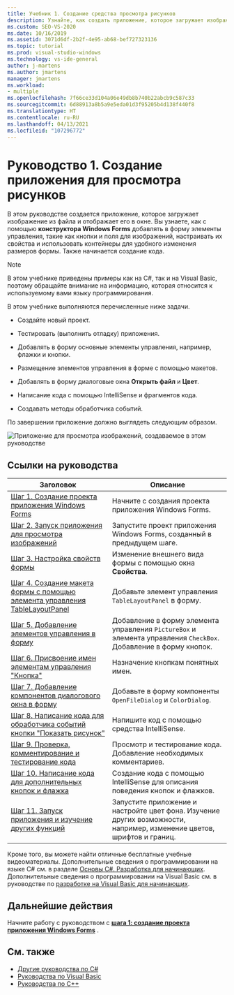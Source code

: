 ```yaml
---
title: Учебник 1. Создание средства просмотра рисунков
description: Узнайте, как создать приложение, которое загружает изображение из файла и отображает его в окне.
ms.custom: SEO-VS-2020
ms.date: 10/16/2019
ms.assetid: 3071d6df-2b2f-4e95-ab68-bef727323136
ms.topic: tutorial
ms.prod: visual-studio-windows
ms.technology: vs-ide-general
author: j-martens
ms.author: jmartens
manager: jmartens
ms.workload:
- multiple
ms.openlocfilehash: 7f66ce33d104a06e49db8b740b22abcb9c587c33
ms.sourcegitcommit: 6d88913a8b5a9e5eda01d3f95205b4d138f440f8
ms.translationtype: HT
ms.contentlocale: ru-RU
ms.lasthandoff: 04/13/2021
ms.locfileid: "107296772"
---
```

# <a name="tutorial-1-create-a-picture-viewer"></a>Руководство 1. Создание приложения для просмотра рисунков

В этом руководстве создается приложение, которое загружает изображение из файла и отображает его в окне. Вы узнаете, как с помощью **конструктора Windows Forms** добавлять в форму элементы управления, такие как кнопки и поля для изображений, настраивать их свойства и использовать контейнеры для удобного изменения размеров формы. Также начинается создание кода.

> [!NOTE]
> В этом учебнике приведены примеры как на C#, так и на Visual Basic, поэтому обращайте внимание на информацию, которая относится к используемому вами языку программирования.

В этом учебнике выполняются перечисленные ниже задачи.

* Создайте новый проект.

* Тестировать (выполнить отладку) приложения.

* Добавлять в форму основные элементы управления, например, флажки и кнопки.

* Размещение элементов управления в форме с помощью макетов.

* Добавлять в форму диалоговые окна **Открыть файл** и **Цвет**.

* Написание кода с помощью IntelliSense и фрагментов кода.

* Создавать методы обработчика событий.

По завершении приложение должно выглядеть следующим образом.

![Приложение для просмотра изображений, создаваемое в этом руководстве](../ide/media/express_pictureviewerdone.png)

## <a name="tutorial-links"></a>Ссылки на руководства

|Заголовок|Описание|
|-----------|-----------------|
|[Шаг 1. Создание проекта приложения Windows Forms](../ide/step-1-create-a-windows-forms-application-project.md)|Начните с создания проекта приложения Windows Forms.|
|[Шаг 2. Запуск приложения для просмотра изображений](../ide/step-2-run-your-program.md)|Запустите проект приложения Windows Forms, созданный в предыдущем шаге.|
|[Шаг 3. Настройка свойств формы](../ide/step-3-set-your-form-properties.md)|Изменение внешнего вида формы с помощью окна **Свойства**.|
|[Шаг 4. Создание макета формы с помощью элемента управления TableLayoutPanel](../ide/step-4-lay-out-your-form-with-a-tablelayoutpanel-control.md)|Добавьте элемент управления `TableLayoutPanel` в форму.|
|[Шаг 5. Добавление элементов управления в форму](../ide/step-5-add-controls-to-your-form.md)|Добавление в форму элемента управления `PictureBox` и элемента управления `CheckBox`. Добавление в форму кнопок.|
|[Шаг 6. Присвоение имен элементам управления "Кнопка"](../ide/step-6-name-your-button-controls.md)|Назначение кнопкам понятных имен.|
|[Шаг 7. Добавление компонентов диалогового окна в форму](../ide/step-7-add-dialog-components-to-your-form.md)|Добавьте в форму компоненты `OpenFileDialog` и `ColorDialog`.|
|[Шаг 8. Написание кода для обработчика событий кнопки "Показать рисунок"](../ide/step-8-write-code-for-the-show-a-picture-button-event-handler.md)|Напишите код с помощью средства IntelliSense.|
|[Шаг 9. Проверка, комментирование и тестирование кода](../ide/step-9-review-comment-and-test-your-code.md)|Просмотр и тестирование кода. Добавление необходимых комментариев.|
|[Шаг 10. Написание кода для дополнительных кнопок и флажка](../ide/step-10-write-code-for-additional-buttons-and-a-check-box.md)|Создание кода с помощью IntelliSense для описания поведения кнопок и флажков.|
|[Шаг 11. Запуск приложения и изучение других функций](../ide/step-11-run-your-program-and-try-other-features.md)|Запустите приложение и настройте цвет фона. Изучение других возможности, например, изменение цветов, шрифтов и границ.|

Кроме того, вы можете найти отличные бесплатные учебные видеоматериалы. Дополнительные сведения о программировании на языке C# см. в разделе [Основы C#. Разработка для начинающих](https://channel9.msdn.com/Series/C-Sharp-Fundamentals-Development-for-Absolute-Beginners). Дополнительные сведения о программировании на Visual Basic см. в руководстве по [разработке на Visual Basic для начинающих](https://channel9.msdn.com/Series/Visual-Basic-Development-for-Absolute-Beginners).

## <a name="next-steps"></a>Дальнейшие действия

Начните работу с руководством с **[шага 1: создание проекта приложения Windows Forms](../ide/step-1-create-a-windows-forms-application-project.md)** .

## <a name="see-also"></a>См. также

* [Другие руководства по C#](../get-started/csharp/index.yml)
* [Руководства по Visual Basic](../get-started/visual-basic/index.yml)
* [Руководства по C++](/cpp/get-started/tutorial-console-cpp)